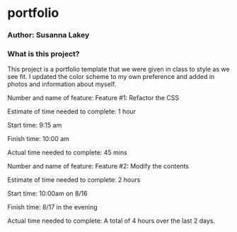 # portfolio

### Author: Susanna Lakey
### What is this project?
This project is a portfolio template that we were given in class to style as we see fit.  I updated the color scheme to my own preference and added in photos and information about myself.

Number and name of feature: Feature #1: Refactor the CSS

Estimate of time needed to complete: 1 hour

Start time: 9:15 am

Finish time: 10:00 am

Actual time needed to complete: 45 mins


Number and name of feature: Feature #2: Modify the contents

Estimate of time needed to complete: 2 hours

Start time: 10:00am on 8/16

Finish time: 8/17 in the evening

Actual time needed to complete: A total of  4 hours over the last 2 days.


